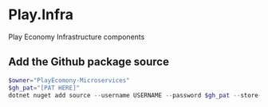 # Play.Infra

Play Economy Infrastructure components

## Add the Github package source
```powershell
$owner="PlayEcomony-Microservices"
$gh_pat="[PAT HERE]"
dotnet nuget add source --username USERNAME --password $gh_pat --store-password-in-clear-text --name github "https://nuget.pkg.github.com/$owner/index.json"
```
